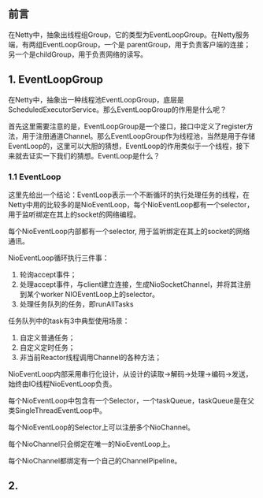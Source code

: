 ## 前言

在Netty中，抽象出线程组Group，它的类型为EventLoopGroup。在Netty服务端，有两组EventLoopGroup，一个是
parentGroup，用于负责客户端的连接；另一个是childGroup，用于负责网络的读写。

## 1. EventLoopGroup

在Netty中，抽象出一种线程池EventLoopGroup，底层是ScheduledExecutorService。那么EventLoopGroup的作用是什么呢？

首先这里需要注意的是，EventLoopGroup是一个接口，接口中定义了register方法，用于注册通道Channel。那么EventLoopGroup作为线程池，当然是用于存储EventLoop的，这里可以大胆的猜想，EventLoop的作用类似于一个线程，接下来就去证实一下我们的猜想。EventLoop是什么？

### 1.1 EventLoop

这里先给出一个结论：EventLoop表示一个不断循环的执行处理任务的线程，在Netty中用的比较多的是NioEventLoop，每个NioEventLoop都有一个selector，用于监听绑定在其上的socket的网络编程。

每个NioEventLoop内部都有一个selector, 用于监听绑定在其上的socket的网络通讯。

NioEventLoop循环执行三件事：
1. 轮询accept事件；
2. 处理accept事件，与client建立连接，生成NioSocketChannel，并将其注册到某个worker NIOEventLoop上的selector。
3. 处理任务队列的任务，即runAllTasks

任务队列中的task有3中典型使用场景：
1. 自定义普通任务；
2. 自定义定时任务；
3. 非当前Reactor线程调用Channel的各种方法；

NioEventLoop内部采用串行化设计，从设计的读取->解码->处理->编码->发送，始终由IO线程NioEventLoop负责。

每个NioEventLoop中包含有一个Selector，一个taskQueue，taskQueue是在父类SingleThreadEventLoop中。

每个NioEventLoop的Selector上可以注册多个NioChannel。

每个NioChannel只会绑定在唯一的NioEventLoop上。

每个NioChannel都绑定有一个自己的ChannelPipeline。

## 2. 